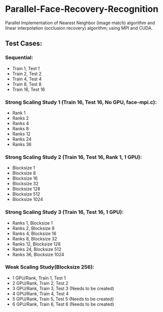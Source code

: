 # Parallel-Face-Recovery-Recognition
Parallel Implementation of Nearest Neighbor (image match) algorithm and linear interpolation (occlusion recovery) algorithm; using MPI and CUDA.
## Test Cases:
### Sequential:
- Train 1, Test 1
- Train 2, Test 2
- Train 4, Test 4
- Train 8, Test 8
- Train 16, Test 16

### Strong Scaling Study 1 (Train 16, Test 16, No GPU, face-mpi.c):
- Rank 1
- Ranks 2
- Ranks 4
- Ranks 8
- Ranks 12
- Ranks 24
- Ranks 36

### Strong Scaling Study 2 (Train 16, Test 16, Rank 1, 1 GPU):
- Blocksize 1
- Blocksize 8
- Blocksize 16
- Blocksize 32
- Blocksize 128
- Blocksize 512
- Blocksize 1024

### Strong Scaling Study 3 (Train 16, Test 16, 1 GPU):
- Ranks 1, Blocksize 1
- Ranks 2, Blocksize 8
- Ranks 4, Blocksize 16
- Ranks 8, Blocksize 32
- Ranks 12, Blocksize 128
- Ranks 24, Blocksize 512
- Ranks 36, Blocksize 1024

### Weak Scaling Study(Blocksize 256):
- 1 GPU/Rank, Train 1, Test 1
- 2 GPU/Rank, Train 2, Test 2 
- 3 GPU/Rank, Train 3, Test 3 (Needs to be created)
- 4 GPU/Rank, Train 4, Test 4
- 5 GPU/Rank, Train 5, Test 5 (Needs to be created)
- 6 GPU/Rank, Train 6, Test 6 (Needs to be created)